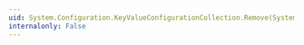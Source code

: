 ```yaml
---
uid: System.Configuration.KeyValueConfigurationCollection.Remove(System.String)
internalonly: False
---
```

